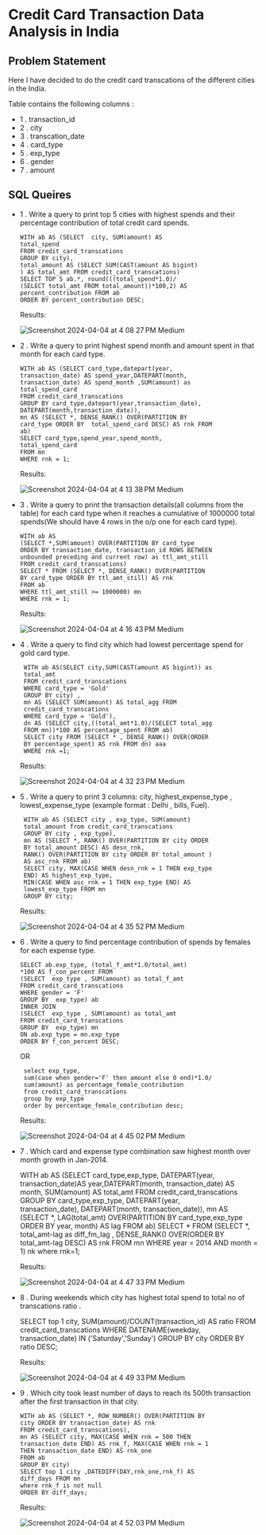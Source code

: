 # Credit Card Transaction Data Analysis in India

## Problem Statement

Here I have decided to do the credit card transcations of the different cities in the India. 

Table contains the following columns :

- 1 . transaction_id
- 2 . city
- 3 . transcation_date
- 4 . card_type
- 5 . exp_type
- 6 . gender
- 7 . amount

## SQL Queires

- 1 . Write a query to print top 5 cities with highest spends and their percentage contribution of total credit card spends.

      WITH ab AS (SELECT  city, SUM(amount) AS 
      total_spend
      FROM credit_card_transcations
      GROUP BY city),
      total_amount AS (SELECT SUM(CAST(amount AS bigint)
      ) AS total_amt FROM credit_card_transcations)
      SELECT TOP 5 ab.*, round(((total_spend*1.0)/  
      (SELECT total_amt FROM total_amount))*100,2) AS 
      percent_contribution FROM ab
      ORDER BY percent_contribution DESC;

    
     Results:

     ![Screenshot 2024-04-04 at 4 08 27 PM Medium](https://github.com/manjunath528/SQL_projects/assets/109943347/568f693f-e083-4735-ba96-48758f24531f)


- 2 . Write a query to print highest spend month and amount spent in that month for each card type.

      WITH ab AS (SELECT card_type,datepart(year,  
      transaction_date) AS spend_year,DATEPART(month,
      transaction_date) AS spend_month ,SUM(amount) as 
      total_spend_card
      FROM credit_card_transcations
      GROUP BY card_type,datepart(year,transaction_date),  
      DATEPART(month,transaction_date)),
      mn AS (SELECT *, DENSE_RANK() OVER(PARTITION BY 
      card_type ORDER BY  total_spend_card DESC) AS rnk FROM 
      ab)
      SELECT card_type,spend_year,spend_month,
      total_spend_card 
      FROM mn 
      WHERE rnk = 1;

     Results:

     ![Screenshot 2024-04-04 at 4 13 38 PM Medium](https://github.com/manjunath528/SQL_projects/assets/109943347/f15651ba-99cc-44dd-ba0d-fc26b1d740c6)


- 3 . Write a query to print the transaction details(all columns from the table) for each card type when it reaches a cumulative of 1000000 total spends(We should have 4 rows in the o/p one for each card type).

      WITH ab AS
      (SELECT *,SUM(amount) OVER(PARTITION BY card_type 
      ORDER BY transaction_date, transaction_id ROWS BETWEEN 
      unbounded preceding and current row) as ttl_amt_still
      FROM credit_card_transcations)
      SELECT * FROM (SELECT *, DENSE_RANK() OVER(PARTITION   
      BY card_type ORDER BY ttl_amt_still) AS rnk
      FROM ab
      WHERE ttl_amt_still >= 1000000) mn
      WHERE rnk = 1;

     Results:

     ![Screenshot 2024-04-04 at 4 16 43 PM Medium](https://github.com/manjunath528/SQL_projects/assets/109943347/a517b1c5-394a-40cc-b5ef-987f178b5f81)


- 4 . Write a query to find city which had lowest percentage spend for gold card type.

       WITH ab AS(SELECT city,SUM(CAST(amount AS bigint)) as 
       total_amt
       FROM credit_card_transcations 
       WHERE card_type = 'Gold'
       GROUP BY city) ,
       mn AS (SELECT SUM(amount) AS total_agg FROM    
       credit_card_transcations
       WHERE card_type = 'Gold'),
       dn AS (SELECT city,((total_amt*1.0)/(SELECT total_agg 
       FROM mn))*100 AS percentage_spent FROM ab)
       SELECT city FROM (SELECT * , DENSE_RANK() OVER(ORDER 
       BY percentage_spent) AS rnk FROM dn) aaa 
       WHERE rnk =1;

     Results:
       
     ![Screenshot 2024-04-04 at 4 32 23 PM Medium](https://github.com/manjunath528/SQL_projects/assets/109943347/bf606877-a9fa-447f-b2a2-79b28033430e)

- 5 . Write a query to print 3 columns:  city, highest_expense_type , lowest_expense_type (example format : Delhi , bills, Fuel).

       WITH ab AS (SELECT city , exp_type, SUM(amount) 
       total_amount from credit_card_transcations
       GROUP BY city , exp_type),
       mn AS (SELECT *, RANK() OVER(PARTITION BY city ORDER 
       BY total_amount DESC) AS desn_rnk,
       RANK() OVER(PARTITION BY city ORDER BY total_amount ) 
       AS asc_rnk FROM ab)
       SELECT city, MAX(CASE WHEN desn_rnk = 1 THEN exp_type 
       END) AS highest_exp_type,
       MIN(CASE WHEN asc_rnk = 1 THEN exp_type END) AS 
       lowest_exp_type FROM mn
       GROUP BY city;

     Results:

     ![Screenshot 2024-04-04 at 4 35 52 PM Medium](https://github.com/manjunath528/SQL_projects/assets/109943347/4de622e9-a22e-42a6-875f-b635ddb3ff5e)


- 6 . Write a query to find percentage contribution of spends by females for each expense type.

      SELECT ab.exp_type, (total_f_amt*1.0/total_amt)
      *100 AS f_con_percent FROM 
      (SELECT  exp_type , SUM(amount) as total_f_amt 
      FROM credit_card_transcations
      WHERE gender = 'F'
      GROUP BY  exp_type) ab 
      INNER JOIN
      (SELECT  exp_type , SUM(amount) as total_amt 
      FROM credit_card_transcations
      GROUP BY  exp_type) mn
      ON ab.exp_type = mn.exp_type
      ORDER BY f_con_percent DESC;

    OR 
     
       select exp_type,
       sum(case when gender='F' then amount else 0 end)*1.0/
       sum(amount) as percentage_female_contribution
       from credit_card_transcations
       group by exp_type
       order by percentage_female_contribution desc;


     Results:
      
     ![Screenshot 2024-04-04 at 4 45 02 PM Medium](https://github.com/manjunath528/SQL_projects/assets/109943347/577314fe-578c-43a6-b058-258c52d246ad)


- 7 . Which card and expense type combination saw highest month over month growth in Jan-2014.

     WITH ab AS (SELECT card_type,exp_type, DATEPART(year, 
     transaction_date)AS year,DATEPART(month, 
     transaction_date) AS month,
     SUM(amount) AS total_amt FROM credit_card_transcations
     GROUP BY card_type,exp_type, DATEPART(year,   
     transaction_date), DATEPART(month, transaction_date)),
     mn AS (SELECT *, LAG(total_amt) OVER(PARTITION BY 
     card_type,exp_type ORDER BY year, month) AS lag FROM ab)
     SELECT * FROM (SELECT *, total_amt-lag as diff_fm_lag ,
     DENSE_RANK() OVER(ORDER BY total_amt-lag DESC) AS rnk 
     FROM mn 
     WHERE year = 2014 AND month = 1) nk 
     where rnk=1;

     Results:

     ![Screenshot 2024-04-04 at 4 47 33 PM Medium](https://github.com/manjunath528/SQL_projects/assets/109943347/507b2e2e-b616-4dd9-babb-2989c478e296)


- 8 . During weekends which city has highest total spend to total no of transcations ratio .

     SELECT top 1 city, SUM(amount)/COUNT(transaction_id) AS 
     ratio
     FROM credit_card_transcations
     WHERE DATENAME(weekday, transaction_date) IN 
     ('Saturday','Sunday')
     GROUP BY city
     ORDER BY ratio DESC;

     Results:
      
     ![Screenshot 2024-04-04 at 4 49 33 PM Medium](https://github.com/manjunath528/SQL_projects/assets/109943347/7e4953b3-2adc-4b6d-a1c5-fba4e892e427)


- 9 . Which city took least number of days to reach its 500th transaction after the first transaction in that city.

      WITH ab AS (SELECT *, ROW_NUMBER() OVER(PARTITION BY 
      city ORDER BY transaction_date) AS rnk
      FROM credit_card_transcations),
      mn AS (SELECT city, MAX(CASE WHEN rnk = 500 THEN 
      transaction_date END) AS rnk_f, MAX(CASE WHEN rnk = 1  
      THEN transaction_date END) AS rnk_one
      FROM ab
      GROUP BY city)
      SELECT top 1 city ,DATEDIFF(DAY,rnk_one,rnk_f) AS 
      diff_days FROM mn
      where rnk_f is not null
      ORDER BY diff_days;

     Results:
      
     ![Screenshot 2024-04-04 at 4 52 03 PM Medium](https://github.com/manjunath528/SQL_projects/assets/109943347/efe1df08-6e17-4719-b505-c66e30deaab4)
       

      
